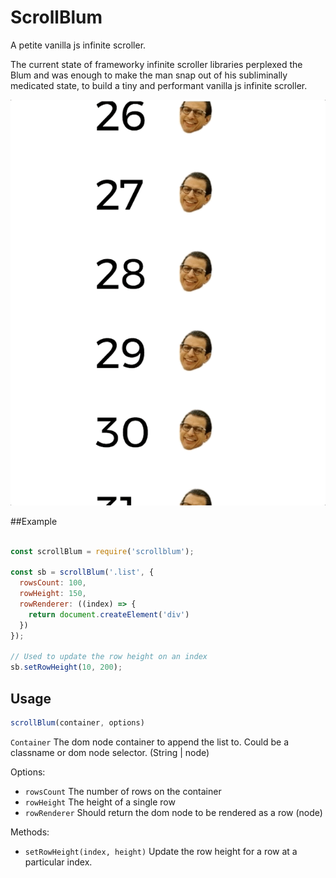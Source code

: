 # ScrollBlum

A petite vanilla js infinite scroller. 

The current state of frameworky infinite scroller libraries perplexed the Blum and was enough to make the man snap out of his subliminally medicated state, to build a tiny and performant vanilla js infinite scroller.

![img](https://raw.githubusercontent.com/vegetableman/Scrollblum/master/scrollblum.gif)

##Example

```js

const scrollBlum = require('scrollblum');

const sb = scrollBlum('.list', {
  rowsCount: 100,
  rowHeight: 150,
  rowRenderer: ((index) => {
    return document.createElement('div')
  })
});

// Used to update the row height on an index
sb.setRowHeight(10, 200);
```

## Usage

```js
scrollBlum(container, options)
```

`Container` The dom node container to append the list to. Could be a classname or dom node selector. (String | node)

Options:

 - `rowsCount` The number of rows on the container
 - `rowHeight` The height of a single row
 - `rowRenderer` Should return the dom node to be rendered as a row (node)

 Methods:

  - `setRowHeight(index, height)` Update the row height for a row at a particular index.
